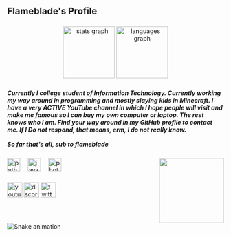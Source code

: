 <h2 align="left">Flameblade's Profile</h2>

###

<div align="center">
  <img src="https://github-readme-stats.vercel.app/api?username=Flameblade&hide_title=false&hide_rank=false&show_icons=true&include_all_commits=true&count_private=true&disable_animations=false&theme=dracula&locale=en&hide_border=true&custom_title=Flame's%20Stats" height="120" alt="stats graph"  />
  <img src="https://github-readme-stats.vercel.app/api/top-langs?username=Flameblade&locale=en&hide_title=false&layout=compact&card_width=320&langs_count=5&theme=dracula&hide_border=true" height="120" alt="languages graph"  />
</div>

###

<h5 align="left">Currently I college student of Information Technology. Currently working my way around in programming and mostly slaying kids in Minecraft. I have a very ACTIVE YouTube channel in which I hope people will visit and make me famous so I can buy my own computer or laptop. The rest knows who I am. Find your way around in my GitHub profile to contact me. If I Do not respond, that means, erm, I do not really know. <br><br>So far that's all, sub to flameblade</h5>

###

<img align="right" height="150" src="https://media.discordapp.net/attachments/809512456745385984/1201591314454695986/image0-9.gif?ex=65ca601d&is=65b7eb1d&hm=f7d6f642945644e9f4d86f18425621360df8ac8899e7c983763990b25a23a40d&="  />

###

<div align="left">
  <img src="https://cdn.jsdelivr.net/gh/devicons/devicon/icons/python/python-original.svg" height="30" alt="python logo"  />
  <img width="10" />
  <img src="https://cdn.jsdelivr.net/gh/devicons/devicon/icons/java/java-original.svg" height="30" alt="java logo"  />
  <img width="10" />
  <img src="https://cdn.jsdelivr.net/gh/devicons/devicon/icons/photoshop/photoshop-plain.svg" height="30" alt="photoshop logo"  />
</div>

###

<div align="left">
  <a href="youtube.com/flamebladee" target="_blank">
    <img src="https://img.shields.io/static/v1?message=Youtube&logo=youtube&label=&color=FF0000&logoColor=white&labelColor=&style=for-the-badge" height="35" alt="youtube logo"  />
  </a>
  <a href="discord.com/XYjA8kdBNW" target="_blank">
    <img src="https://img.shields.io/static/v1?message=Discord&logo=discord&label=&color=7289DA&logoColor=white&labelColor=&style=for-the-badge" height="35" alt="discord logo"  />
  </a>
  <a href="twitter.com/Flameblaade" target="_blank">
    <img src="https://img.shields.io/static/v1?message=Twitter&logo=twitter&label=&color=1DA1F2&logoColor=white&labelColor=&style=for-the-badge" height="35" alt="twitter logo"  />
  </a>
</div>

###

<br clear="both">

<img src="https://raw.githubusercontent.com/Flameblade/Flameblade/output/snake.svg" alt="Snake animation" />

###
